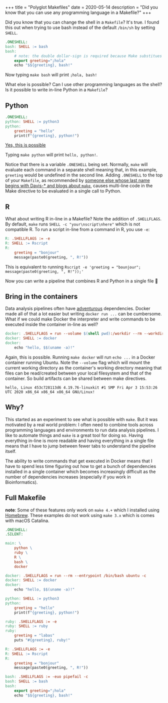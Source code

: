 +++
title = "Polyglot Makefiles"
date = 2020-05-14
description = "Did you know that you can use any programming language in a Makefile?"
+++

Did you know that you can change the shell in a `Makefile`? It's true. I found
this out when trying to use bash instead of the default `/bin/sh` by setting
`SHELL`.

```makefile
.ONESHELL:
bash: SHELL := bash
bash:
	# note: the double dollar-sign is required because Make substitues $variables
	export greeting="¡hola"
	echo "$${greeting}, bash!"
```

Now typing `make bash` will print `¡hola, bash!`


What else is possible? Can I use other programming languages as the shell?  Is
it possible to write in-line Python in a `Makefile`?

## Python

```makefile
.ONESHELL:
python: SHELL := python3
python:
	greeting = "hello"
	print(f"{greeting}, python!")
```

[Yes, this is possible](https://www.youtube.com/watch?v=BtyjaSqdh2I)

Typing `make python` will print `hello, python!`.

Notice that there is a variable `.ONESHELL` being set. Normally, `make` will
evaluate each command in a separate shell meaning that, in this example,
`greeting` would be undefined in the second line. Adding `.ONESHELL` to the top
of your `Makefile`, as recommended by [someone else whose last name begins with
Davis-\* and blogs about `make`](https://tech.davis-hansson.com/p/make/),
causes multi-line code in the Make directive to be evaluated in a single call
to Python.

## R

What about writing R in-line in a Makefile? Note the addition of `.SHELLFLAGS`.
By default, `make` runs `SHELL -c "your\nscript\nhere"` which is not compatible
R. To run a script in-line from a command in R, you use `-e`:

```makefile
R: .SHELLFLAGS := -e
R: SHELL := Rscript
R:
	greeting = "bonjour"
	message(paste0(greeting, ", R!"))
```

This is equivalent to running `Rscript -e 'greeting = "bounjour"; message(paste0(greeting, ", R!"));'`

Now you can write a pipeline that combines R and Python in a single file 🎉

## Bring in the containers

Data analysis pipelines often have
[adventurous](https://github.com/thackl/gggenomes#motivation--concept)
dependencies. Docker made all of that a lot easier but writing `docker run ...`
can be cumbersome. What if we could make Docker the interpreter and write
commands to be executed inside the container in-line as well?

```makefile
docker: .SHELLFLAGS = run --volume $(shell pwd):/workdir --rm --workdir /workdir --entrypoint /bin/bash ubuntu -c
docker: SHELL := docker
docker:
	echo "hello, $$(uname -a)!"
```

Again, this is possible. Running `make docker` will run `echo ...` in a Docker
container running Ubuntu. Note the `--volume` flag which will mount the current
working directory as the container's working directory meaning that files can
be read/created between your local filesystem and that of the container. So
build artifacts can be shared between make directives.

```
hello, Linux 453c728113d6 4.19.76-linuxkit #1 SMP Fri Apr 3 15:53:26 UTC 2020 x86_64 x86_64 x86_64 GNU/Linux!
```

## Why?

This started as an experiment to see what is possible with `make`. But it was
motivated by a real world problem: I often need to combine tools across
programming languages and environments to run data analysis pipelines. I like
to automate things and `make` is a great tool for doing so. Having everything
in-line is more readable and having everything in a single file means that I
have to jump between fewer tabs to understand the pipeline itself.

The ability to write commands that get executed in Docker means that I have to
spend less time figuring out how to get a bunch of dependencies installed in a
single container which becomes increasingly difficult as the number of
dependencies increases (especially if you work in Bioinformatics).

## Full Makefile

**note**: Some of these features only work on `make 4.+` which I installed
using [Homebrew](https://brew.sh). These examples do not work using `make 3.x`
which is comes with macOS Catalina.

```makefile
.ONESHELL:
.SILENT:

main: \
	python \
	ruby \
	R \
	bash \
	docker

docker: .SHELLFLAGS = run --rm --entrypoint /bin/bash ubuntu -c
docker: SHELL := docker
docker:
	echo "hello, $$(uname -a)!"

python: SHELL := python3
python:
	greeting = "hello"
	print(f"{greeting}, python!")

ruby: .SHELLFLAGS := -e
ruby: SHELL := ruby
ruby:
	greeting = "labas"
	puts "#{greeting}, ruby!"

R: .SHELLFLAGS := -e
R: SHELL := Rscript
R:
	greeting = "bonjour"
	message(paste0(greeting, ", R!"))

bash: .SHELLFLAGS := -euo pipefail -c
bash: SHELL := bash
bash:
	export greeting="¡hola"
	echo "$${greeting}, bash!"
```
